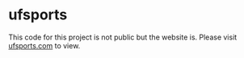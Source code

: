 # ufsports
This code for this project is not public but the website is. Please visit <a href="https://ufsports.com" target="_blank">ufsports.com</a> to view.
